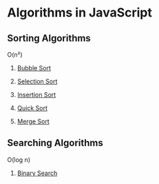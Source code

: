 # Algorithms in JavaScript

## Sorting Algorithms

O(n²)

1. [Bubble Sort](Sorting/bubblesort.js)

2. [Selection Sort](Sorting/selectionsort.js)

3. [Insertion Sort](Sorting/insertionsort.js)

4. [Quick Sort](Sorting/quicksort.js)

5. [Merge Sort](Sorting/mergesort.js)


## Searching Algorithms

O(log n)

1. [Binary Search](Searching/binarysearch.js)
